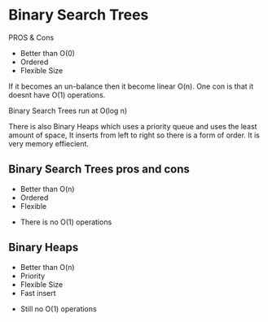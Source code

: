 # Binary Search Trees

PROS & Cons

+ Better than O(0)
+ Ordered
+ Flexible Size

If it becomes an un-balance then it become linear O(n). One con is that it doesnt have O(1) operations.

Binary Search Trees run at O(log n)

There is also Binary Heaps which uses a priority queue and uses the least amount of space, It inserts from left to right so there is a form of order. It is very memory effiecient.

## Binary Search Trees pros and cons

+ Better than O(n)
+ Ordered
+ Flexible

- There is no O(1) operations

## Binary Heaps

+ Better than O(n)
+ Priority
+ Flexible Size
+ Fast insert

- Still no O(1) operations
